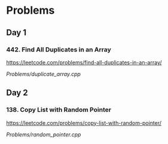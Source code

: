 # Problems

## Day 1

### 442. Find All Duplicates in an Array

https://leetcode.com/problems/find-all-duplicates-in-an-array/

*Problems/duplicate_array.cpp*


## Day 2

### 138. Copy List with Random Pointer

https://leetcode.com/problems/copy-list-with-random-pointer/

*Problems/random_pointer.cpp*
